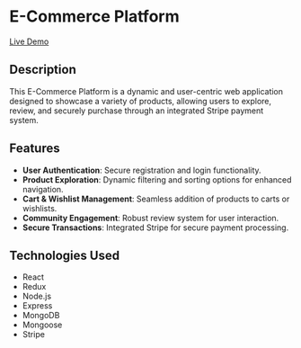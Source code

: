 # E-Commerce Platform

[Live Demo](https://ecommerce-seven-opal-44.vercel.app/)

## Description

This E-Commerce Platform is a dynamic and user-centric web application designed to showcase a variety of products, allowing users to explore, review, and securely purchase through an integrated Stripe payment system.

## Features

- **User Authentication**: Secure registration and login functionality.
- **Product Exploration**: Dynamic filtering and sorting options for enhanced navigation.
- **Cart & Wishlist Management**: Seamless addition of products to carts or wishlists.
- **Community Engagement**: Robust review system for user interaction.
- **Secure Transactions**: Integrated Stripe for secure payment processing.

## Technologies Used

- React
- Redux
- Node.js
- Express
- MongoDB
- Mongoose
- Stripe
